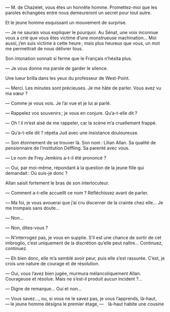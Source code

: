 — M. de Chazelet, vous êtes un honnête homme. Promettez-moi que les paroles échangées entre nous demeureront un secret pour tout autre.

Et le jeune homme esquissant un mouvement de surprise.

— Je ne saurais vous expliquer le pourquoi. Au Sénat, une voix inconnue vous a crié que vous êtes victime d’une monstrueuse machination… Moi aussi, j’en suis victime à cette heure ; mais plus heureux que vous, un mot me permettrait de nous délivrer tous.

Son intonation sonnait si ferme que le Français n’hésita plus.

— Je vous donne ma parole de garder le silence.

Une lueur brilla dans les yeux du professeur de West-Point.

— Merci. Les minutes sont précieuses. Je me hâte de parler. Vous avez vu ma sœur ?

— Comme je vous vois. Je l’ai vue et je lui ai parlé.

— Rappelez vos souvenirs ; je vous en conjure. Qu’a-t-elle dit ?

— Oh ! il m’est aisé de me rappeler, car la scène m’a cruellement frappé.

— Qu’a-t-elle dit ? répéta Jud avec une insistance douloureuse.

— Son étonnement de se trouver là. Son nom : Lilian Allan. Sa qualité de pensionnaire de l’institution Deffling. Sa parenté avec vous.

— Le nom de Frey Jemkins a-t-il été prononcé ?

— Oui, par moi-même, répondant à la question de la jeune fille qui demandait : Où suis-je donc ?

Allan saisit fortement le bras de son interlocuteur.

— Comment a-t-elle accueilli ce nom ? Réfléchissez avant de parler.

— Ma foi, je vous avouerai que j’ai cru discerner de la crainte chez elle… Je me trompais sans doute…

— Non…

— Non, dites-vous ?

— N’interrogez pas, je vous en supplie. S’il est une chance de sortir de cet imbroglio, c’est uniquement de la discrétion qu’elle peut naître… Continuez, continuez.

— Eh bien donc, elle m’a semblé avoir peur, puis elle s’est rassurée. C’est, je crois une nature de courage et de résolution.

— Oui, vous l’avez bien jugée, murmura mélancoliquement Allan. Courageuse et résolue. Mais ne s’est-il produit aucun incident ?…

— Digne de remarque… Oui et non…

— Vous savez…, ou, si vous ne le savez pas, je vous l’apprends, là-haut, — le jeune homme désigna le premier étage, — là-haut habite une cousine
